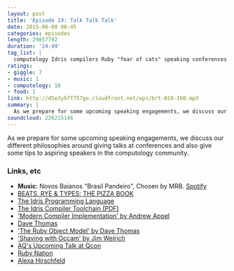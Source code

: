 ```yaml
---
layout: post
title: 'Episode 19: Talk Talk Talk'
date: 2015-06-08 08:45
categories: episodes
length: 29857792
duration: '24:49'
tag_list: |
  computology Idris compilers Ruby "fear of cats" speaking conferences community
ratings:
- giggle: 7
- music: 1
- computology: 10
- food: 1
link: http://d5e3yh7f757go.cloudfront.net/eps/brt-019-160.mp3
summary: |
  As we prepare for some upcoming speaking engagements, we discuss our different philosophies around giving talks at conferences and also give some tips to aspiring speakers in the computology community.
soundcloud: 226215146
---
```

As we prepare for some upcoming speaking engagements, we discuss our different philosophies around giving talks at conferences and also give some tips to aspiring speakers in the computology community.

<!-- more -->

### Links, etc

* <strong>Music</strong>: Novos Baianos "Brasil Pandeiro", Chosen by MRB. [Spotify](https://open.spotify.com/track/2Er0f1mhO0g1rov9Cdi5Wk)
* [BEATS, RYE & TYPES: THE PIZZA BOOK](http://beatsryetypes.com/pizza)
* [The Idris Programming Language](http://www.idris-lang.org/)
* [The Idris Compiler Toolchain (PDF)](http://eb.host.cs.st-andrews.ac.uk/drafts/compile-idris.pdf)
* ['Modern Compiler Implementation' by Andrew Appel](https://www.cs.princeton.edu/~appel/modern/)
* [Dave Thomas](http://pragdave.me/)
* ['The Ruby Object Model' by Dave Thomas](https://www.youtube.com/watch?v=X2sgQ38UDVY)
* ['Shaving with Occam' by Jim Weirich](https://www.youtube.com/watch?v=At0Os4SEhmM)
* [AQ's Upcoming Talk at Qcon](https://qconnewyork.com/ny2015/presentation/good-bad-and-ugly-growth)
* [Ruby Nation](http://www.rubynation.org/)
* [Alexa Hirschfeld](https://twitter.com/alexahirschfeld)
